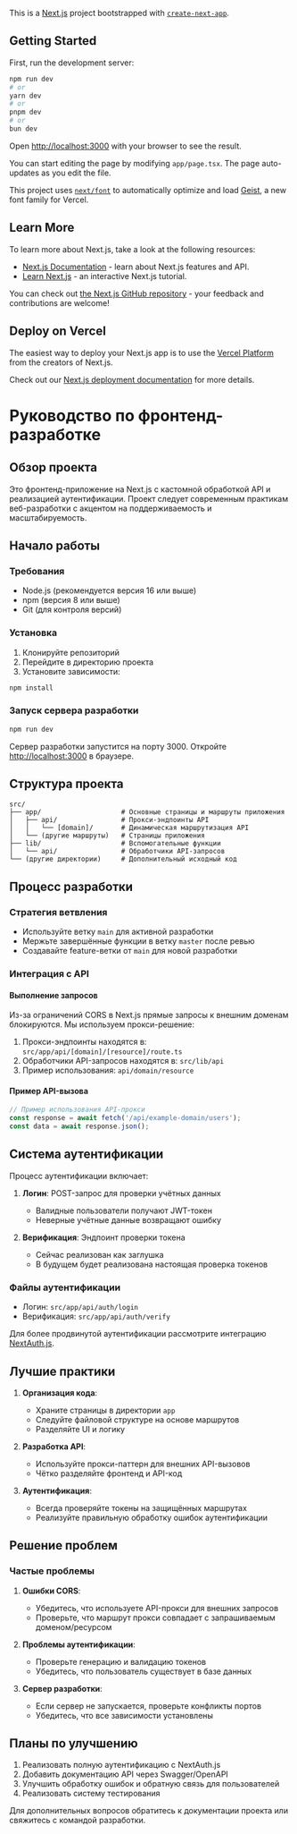 This is a [Next.js](https://nextjs.org) project bootstrapped with [`create-next-app`](https://nextjs.org/docs/app/api-reference/cli/create-next-app).

## Getting Started

First, run the development server:

```bash
npm run dev
# or
yarn dev
# or
pnpm dev
# or
bun dev
```

Open [http://localhost:3000](http://localhost:3000) with your browser to see the result.

You can start editing the page by modifying `app/page.tsx`. The page auto-updates as you edit the file.

This project uses [`next/font`](https://nextjs.org/docs/app/building-your-application/optimizing/fonts) to automatically optimize and load [Geist](https://vercel.com/font), a new font family for Vercel.

## Learn More

To learn more about Next.js, take a look at the following resources:

- [Next.js Documentation](https://nextjs.org/docs) - learn about Next.js features and API.
- [Learn Next.js](https://nextjs.org/learn) - an interactive Next.js tutorial.

You can check out [the Next.js GitHub repository](https://github.com/vercel/next.js) - your feedback and contributions are welcome!

## Deploy on Vercel

The easiest way to deploy your Next.js app is to use the [Vercel Platform](https://vercel.com/new?utm_medium=default-template&filter=next.js&utm_source=create-next-app&utm_campaign=create-next-app-readme) from the creators of Next.js.

Check out our [Next.js deployment documentation](https://nextjs.org/docs/app/building-your-application/deploying) for more details.

# Руководство по фронтенд-разработке

## Обзор проекта

Это фронтенд-приложение на Next.js с кастомной обработкой API и реализацией аутентификации. Проект следует современным практикам веб-разработки с акцентом на поддерживаемость и масштабируемость.

## Начало работы

### Требования

- Node.js (рекомендуется версия 16 или выше)
- npm (версия 8 или выше)
- Git (для контроля версий)

### Установка

1. Клонируйте репозиторий
2. Перейдите в директорию проекта
3. Установите зависимости:

```bash
npm install
```

### Запуск сервера разработки

```bash
npm run dev
```

Сервер разработки запустится на порту 3000. Откройте [http://localhost:3000](http://localhost:3000) в браузере.

## Структура проекта

```
src/
├── app/                    # Основные страницы и маршруты приложения
│   ├── api/                # Прокси-эндпоинты API
│   │   └── [domain]/       # Динамическая маршрутизация API
│   └── (другие маршруты)   # Страницы приложения
├── lib/                    # Вспомогательные функции
│   └── api/                # Обработчики API-запросов
└── (другие директории)     # Дополнительный исходный код
```

## Процесс разработки

### Стратегия ветвления

- Используйте ветку `main` для активной разработки
- Мержьте завершённые функции в ветку `master` после ревью
- Создавайте feature-ветки от `main` для новой разработки

### Интеграция с API

#### Выполнение запросов

Из-за ограничений CORS в Next.js прямые запросы к внешним доменам блокируются. Мы используем прокси-решение:

1. Прокси-эндпоинты находятся в: `src/app/api/[domain]/[resource]/route.ts`
2. Обработчики API-запросов находятся в: `src/lib/api`
3. Пример использования: `api/domain/resource`

#### Пример API-вызова

```javascript
// Пример использования API-прокси
const response = await fetch('/api/example-domain/users');
const data = await response.json();
```

## Система аутентификации

Процесс аутентификации включает:

1. **Логин**: POST-запрос для проверки учётных данных

   - Валидные пользователи получают JWT-токен
   - Неверные учётные данные возвращают ошибку

2. **Верификация**: Эндпоинт проверки токена
   - Сейчас реализован как заглушка
   - В будущем будет реализована настоящая проверка токенов

### Файлы аутентификации

- Логин: `src/app/api/auth/login`
- Верификация: `src/app/api/auth/verify`

Для более продвинутой аутентификации рассмотрите интеграцию [NextAuth.js](https://next-auth.js.org/).

## Лучшие практики

1. **Организация кода**:

   - Храните страницы в директории `app`
   - Следуйте файловой структуре на основе маршрутов
   - Разделяйте UI и логику

2. **Разработка API**:

   - Используйте прокси-паттерн для внешних API-вызовов
   - Чётко разделяйте фронтенд и API-код

3. **Аутентификация**:
   - Всегда проверяйте токены на защищённых маршрутах
   - Реализуйте правильную обработку ошибок аутентификации

## Решение проблем

### Частые проблемы

1. **Ошибки CORS**:

   - Убедитесь, что используете API-прокси для внешних запросов
   - Проверьте, что маршрут прокси совпадает с запрашиваемым доменом/ресурсом

2. **Проблемы аутентификации**:

   - Проверьте генерацию и валидацию токенов
   - Убедитесь, что пользователь существует в базе данных

3. **Сервер разработки**:
   - Если сервер не запускается, проверьте конфликты портов
   - Убедитесь, что все зависимости установлены

## Планы по улучшению

1. Реализовать полную аутентификацию с NextAuth.js
2. Добавить документацию API через Swagger/OpenAPI
3. Улучшить обработку ошибок и обратную связь для пользователей
4. Реализовать систему тестирования

Для дополнительных вопросов обратитесь к документации проекта или свяжитесь с командой разработки.
